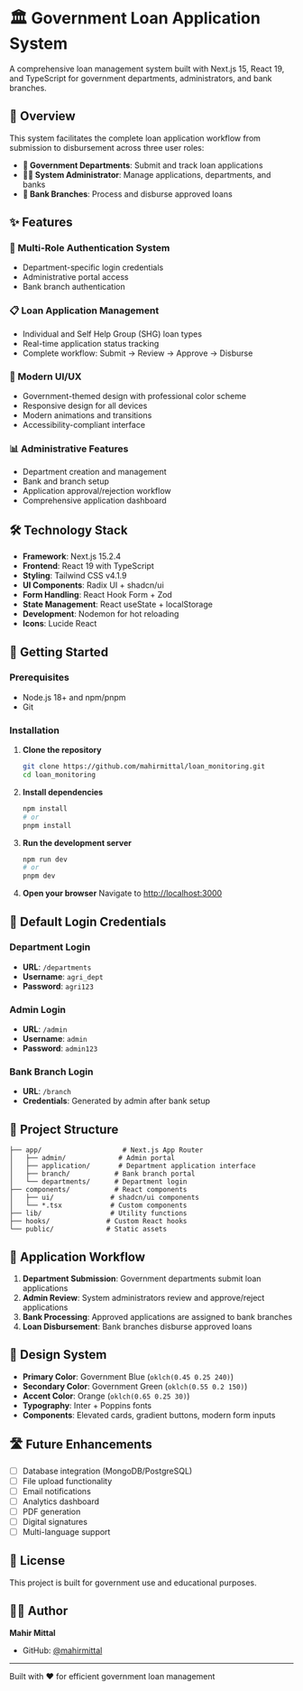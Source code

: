 # 🏛️ Government Loan Application System

A comprehensive loan management system built with Next.js 15, React 19, and TypeScript for government departments, administrators, and bank branches.

## 🎯 Overview

This system facilitates the complete loan application workflow from submission to disbursement across three user roles:

- **🏢 Government Departments**: Submit and track loan applications
- **👨‍💼 System Administrator**: Manage applications, departments, and banks
- **🏦 Bank Branches**: Process and disburse approved loans

## ✨ Features

### 🔐 Multi-Role Authentication System
- Department-specific login credentials
- Administrative portal access
- Bank branch authentication

### 📋 Loan Application Management
- Individual and Self Help Group (SHG) loan types
- Real-time application status tracking
- Complete workflow: Submit → Review → Approve → Disburse

### 🎨 Modern UI/UX
- Government-themed design with professional color scheme
- Responsive design for all devices
- Modern animations and transitions
- Accessibility-compliant interface

### 📊 Administrative Features
- Department creation and management
- Bank and branch setup
- Application approval/rejection workflow
- Comprehensive application dashboard

## 🛠️ Technology Stack

- **Framework**: Next.js 15.2.4
- **Frontend**: React 19 with TypeScript
- **Styling**: Tailwind CSS v4.1.9
- **UI Components**: Radix UI + shadcn/ui
- **Form Handling**: React Hook Form + Zod
- **State Management**: React useState + localStorage
- **Development**: Nodemon for hot reloading
- **Icons**: Lucide React

## 🚀 Getting Started

### Prerequisites
- Node.js 18+ and npm/pnpm
- Git

### Installation

1. **Clone the repository**
   ```bash
   git clone https://github.com/mahirmittal/loan_monitoring.git
   cd loan_monitoring
   ```

2. **Install dependencies**
   ```bash
   npm install
   # or
   pnpm install
   ```

3. **Run the development server**
   ```bash
   npm run dev
   # or
   pnpm dev
   ```

4. **Open your browser**
   Navigate to [http://localhost:3000](http://localhost:3000)

## 🔑 Default Login Credentials

### Department Login
- **URL**: `/departments`
- **Username**: `agri_dept`
- **Password**: `agri123`

### Admin Login
- **URL**: `/admin`
- **Username**: `admin`
- **Password**: `admin123`

### Bank Branch Login
- **URL**: `/branch`
- **Credentials**: Generated by admin after bank setup

## 📁 Project Structure

```
├── app/                    # Next.js App Router
│   ├── admin/             # Admin portal
│   ├── application/       # Department application interface
│   ├── branch/           # Bank branch portal
│   └── departments/      # Department login
├── components/           # React components
│   ├── ui/              # shadcn/ui components
│   └── *.tsx            # Custom components
├── lib/                 # Utility functions
├── hooks/              # Custom React hooks
└── public/             # Static assets
```

## 🔄 Application Workflow

1. **Department Submission**: Government departments submit loan applications
2. **Admin Review**: System administrators review and approve/reject applications
3. **Bank Processing**: Approved applications are assigned to bank branches
4. **Loan Disbursement**: Bank branches disburse approved loans

## 🎨 Design System

- **Primary Color**: Government Blue (`oklch(0.45 0.25 240)`)
- **Secondary Color**: Government Green (`oklch(0.55 0.2 150)`)
- **Accent Color**: Orange (`oklch(0.65 0.25 30)`)
- **Typography**: Inter + Poppins fonts
- **Components**: Elevated cards, gradient buttons, modern form inputs

## 🛣️ Future Enhancements

- [ ] Database integration (MongoDB/PostgreSQL)
- [ ] File upload functionality
- [ ] Email notifications
- [ ] Analytics dashboard
- [ ] PDF generation
- [ ] Digital signatures
- [ ] Multi-language support

## 📝 License

This project is built for government use and educational purposes.

## 👨‍💻 Author

**Mahir Mittal**
- GitHub: [@mahirmittal](https://github.com/mahirmittal)

---

Built with ❤️ for efficient government loan management
